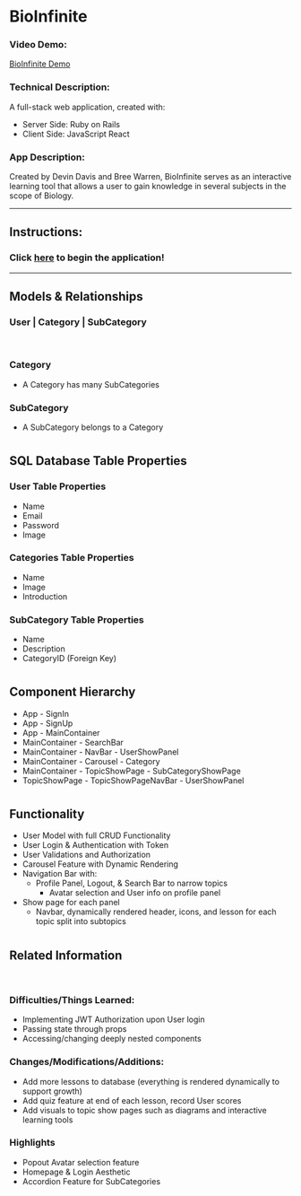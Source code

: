 # BioInfinite

### Video Demo:
 [BioInfinite Demo](https://www.youtube.com/watch?v=fyt5f4rThxE)

### Technical Description: 
A full-stack web application, created with:
- Server Side: Ruby on Rails
- Client Side: JavaScript React

### App Description:
Created by Devin Davis and Bree Warren, BioInfinite serves as an interactive learning tool that allows a user to gain knowledge in several subjects in the scope of Biology.

-----
## Instructions:
### Click [here](http://localhost:3000/) to begin the application!
----

## Models & Relationships

### User | Category | SubCategory

<br/>

### Category <br />
* A Category has many SubCategories 

### SubCategory
* A SubCategory belongs to a Category

#

## SQL Database Table Properties
### User Table Properties
* Name
* Email
* Password
* Image

### Categories Table Properties 
* Name
* Image
* Introduction

### SubCategory Table Properties
* Name
* Description
* CategoryID (Foreign Key)

#

## Component Hierarchy
* App - SignIn
* App - SignUp
* App - MainContainer
* MainContainer - SearchBar
* MainContainer - NavBar - UserShowPanel
* MainContainer - Carousel - Category
* MainContainer - TopicShowPage - SubCategoryShowPage
* TopicShowPage - TopicShowPageNavBar - UserShowPanel

#

## Functionality
* User Model with full CRUD Functionality
* User Login & Authentication with Token
* User Validations and Authorization 
* Carousel Feature with Dynamic Rendering
* Navigation Bar with:
  * Profile Panel, Logout, & Search Bar to narrow topics
    * Avatar selection and User info on profile panel
* Show page for each panel
  * Navbar, dynamically rendered header, icons, and lesson for each topic split into subtopics

#

## Related Information
<br/>

### Difficulties/Things Learned:
* Implementing JWT Authorization upon User login
* Passing state through props
* Accessing/changing deeply nested components

### Changes/Modifications/Additions:
* Add more lessons to database (everything is rendered dynamically to support growth)
* Add quiz feature at end of each lesson, record User scores
* Add visuals to topic show pages such as diagrams and interactive learning tools

### Highlights
* Popout Avatar selection feature
* Homepage & Login Aesthetic
* Accordion Feature for SubCategories
